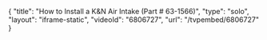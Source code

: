 {
    "title": "How to Install a K&N Air Intake (Part # 63-1566)",
    "type": "solo",
    "layout": "iframe-static",
    "videoId": "6806727",
    "url": "\/tvpembed\/6806727"
}